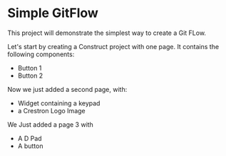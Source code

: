 # Simple GitFlow 

This project will demonstrate the simplest way to create a Git FLow.

Let's start by creating a Construct project with one page. It contains the following components:
* Button 1
* Button 2

Now we just added a second page, with:
* Widget containing a keypad
* a Crestron Logo Image

We Just added a page 3 with
* A D Pad
* A button
